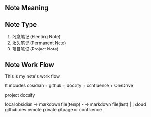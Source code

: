 ## Note Meaning


## Note Type

1. 闪念笔记 (Fleeting Note)
2. 永久笔记 (Permanent Note)
3. 项目笔记 (Project Note)


## Note Work Flow

This is my note's work flow

It includes obsidian + github + docsify + confluence + OneDrive

project docsify

local  obsidian -> markdown file(temp) - -> markdown file(last)
                                              |                                        |
cloud    github.dev     remote private            gitpage or confluence

